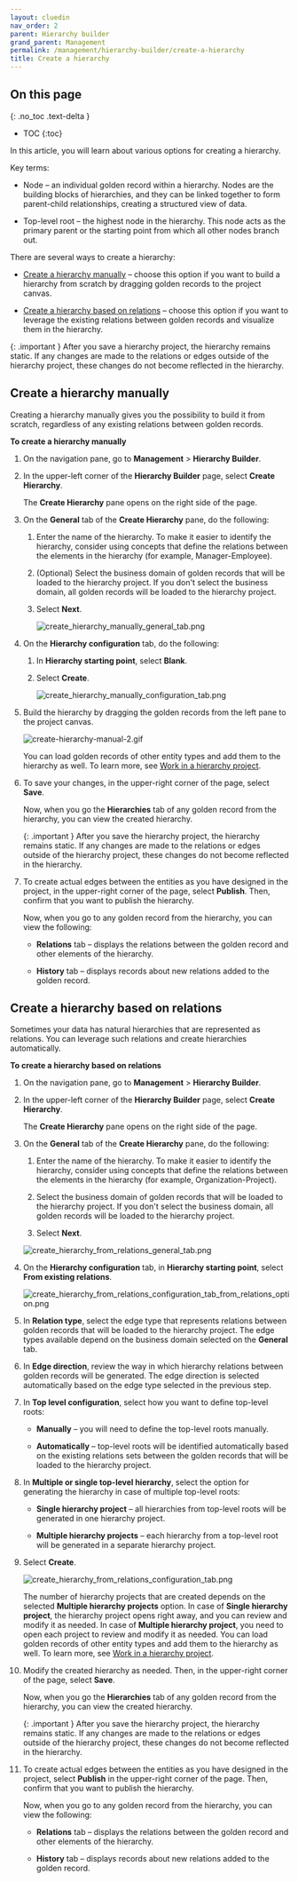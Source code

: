 ```yaml
---
layout: cluedin
nav_order: 2
parent: Hierarchy builder
grand_parent: Management
permalink: /management/hierarchy-builder/create-a-hierarchy
title: Create a hierarchy
---
```

## On this page
{: .no_toc .text-delta }
- TOC
{:toc}

In this article, you will learn about various options for creating a hierarchy.

Key terms:

- Node – an individual golden record within a hierarchy. Nodes are the building blocks of hierarchies, and they can be linked together to form parent-child relationships, creating a structured view of data.

- Top-level root – the highest node in the hierarchy. This node acts as the primary parent or the starting point from which all other nodes branch out.

There are several ways to create a hierarchy:

- [Create a hierarchy manually](#create-a-hierarchy-manually) – choose this option if you want to build a hierarchy from scratch by dragging golden records to the project canvas.

- [Create a hierarchy based on relations](#create-a-hierarchy-based-on-relations) – choose this option if you want to leverage the existing relations between golden records and visualize them in the hierarchy.

{: .important }
After you save a hierarchy project, the hierarchy remains static. If any changes are made to the relations or edges outside of the hierarchy project, these changes do not become reflected in the hierarchy.

## Create a hierarchy manually

Creating a hierarchy manually gives you the possibility to build it from scratch, regardless of any existing relations between golden records.

**To create a hierarchy manually**

1. On the navigation pane, go to **Management** > **Hierarchy Builder**.

1. In the upper-left corner of the **Hierarchy Builder** page, select **Create Hierarchy**.

    The **Create Hierarchy** pane opens on the right side of the page.

1. On the **General** tab of the **Create Hierarchy** pane, do the following:

    1. Enter the name of the hierarchy. To make it easier to identify the hierarchy, consider using concepts that define the relations between the elements in the hierarchy (for example, Manager-Employee).

    1. (Optional) Select the business domain of golden records that will be loaded to the hierarchy project. If you don't select the business domain, all golden records will be loaded to the hierarchy project.

    1. Select **Next**.

        ![create_hierarchy_manually_general_tab.png](../../../assets/images/management/hierarchy-builder/create_hierarchy_manually_general_tab.png)

1. On the **Hierarchy configuration** tab, do the following:

    1. In **Hierarchy starting point**, select **Blank**.

    1. Select **Create**.

       ![create_hierarchy_manually_configuration_tab.png](../../../assets/images/management/hierarchy-builder/create_hierarchy_manually_configuration_tab.png)

1. Build the hierarchy by dragging the golden records from the left pane to the project canvas.

    ![create-hierarchy-manual-2.gif](../../../assets/images/management/hierarchy-builder/create-hierarchy-manual-2.gif)

    You can load golden records of other entity types and add them to the hierarchy as well. To learn more, see [Work in a hierarchy project](/management/rules/work-in-a-hierarchy-project).

1. To save your changes, in the upper-right corner of the page, select **Save**.

    Now, when you go the **Hierarchies** tab of any golden record from the hierarchy, you can view the created hierarchy.

    {: .important }
    After you save the hierarchy project, the hierarchy remains static. If any changes are made to the relations or edges outside of the hierarchy project, these changes do not become reflected in the hierarchy.

1. To create actual edges between the entities as you have designed in the project, in the upper-right corner of the page, select **Publish**. Then, confirm that you want to publish the hierarchy.

    Now, when you go to any golden record from the hierarchy, you can view the following:

    - **Relations** tab – displays the relations between the golden record and other elements of the hierarchy.

    - **History** tab – displays records about new relations added to the golden record.

## Create a hierarchy based on relations

Sometimes your data has natural hierarchies that are represented as relations. You can leverage such relations and create hierarchies automatically.

**To create a hierarchy based on relations**

1. On the navigation pane, go to **Management** > **Hierarchy Builder**.

1. In the upper-left corner of the **Hierarchy Builder** page, select **Create Hierarchy**.

    The **Create Hierarchy** pane opens on the right side of the page.

1. On the **General** tab of the **Create Hierarchy** pane, do the following:

    1. Enter the name of the hierarchy. To make it easier to identify the hierarchy, consider using concepts that define the relations between the elements in the hierarchy (for example, Organization-Project).

    1. Select the business domain of golden records that will be loaded to the hierarchy project. If you don't select the business domain, all golden records will be loaded to the hierarchy project.

    1. Select **Next**.

    ![create_hierarchy_from_relations_general_tab.png](../../../assets/images/management/hierarchy-builder/create_hierarchy_from_relations_general_tab.png)

1. On the **Hierarchy configuration** tab, in **Hierarchy starting point**, select **From existing relations**.

    ![create_hierarchy_from_relations_configuration_tab_from_relations_option.png](../../../assets/images/management/hierarchy-builder/create_hierarchy_from_relations_configuration_tab_from_relations_option.png)

1. In **Relation type**, select the edge type that represents relations between golden records that will be loaded to the hierarchy project. The edge types available depend on the business domain selected on the **General** tab.

1. In **Edge direction**, review the way in which hierarchy relations between golden records will be generated. The edge direction is selected automatically based on the edge type selected in the previous step.

1. In **Top level configuration**, select how you want to define top-level roots:

    - **Manually** – you will need to define the top-level roots manually.

    - **Automatically** – top-level roots will be identified automatically based on the existing relations sets between the golden records that will be loaded to the hierarchy project.

1. In **Multiple or single top-level hierarchy**, select the option for generating the hierarchy in case of multiple top-level roots:

    - **Single hierarchy project** – all hierarchies from top-level roots will be generated in one hierarchy project.

    - **Multiple hierarchy projects** – each hierarchy from a top-level root will be generated in a separate hierarchy project.

1. Select **Create**.

    ![create_hierarchy_from_relations_configuration_tab.png](../../../assets/images/management/hierarchy-builder/create_hierarchy_from_relations_configuration_tab.png)

    The number of hierarchy projects that are created depends on the selected **Multiple hierarchy projects** option. In case of **Single hierarchy project**, the hierarchy project opens right away, and you can review and modify it as needed. In case of **Multiple hierarchy project**, you need to open each project to review and modify it as needed. You can load golden records of other entity types and add them to the hierarchy as well. To learn more, see [Work in a hierarchy project](/management/rules/work-in-a-hierarchy-project).

1. Modify the created hierarchy as needed. Then, in the upper-right corner of the page, select **Save**.

    Now, when you go the **Hierarchies** tab of any golden record from the hierarchy, you can view the created hierarchy.

    {: .important }
    After you save the hierarchy project, the hierarchy remains static. If any changes are made to the relations or edges outside of the hierarchy project, these changes do not become reflected in the hierarchy.

1. To create actual edges between the entities as you have designed in the project, select **Publish** in the upper-right corner of the page. Then, confirm that you want to publish the hierarchy.

    Now, when you go to any golden record from the hierarchy, you can view the following:

    - **Relations** tab – displays the relations between the golden record and other elements of the hierarchy.

    - **History** tab – displays records about new relations added to the golden record.